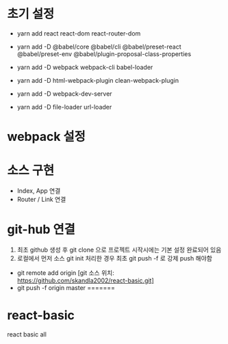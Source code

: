 
# 초기 설정
- yarn add react react-dom react-router-dom

- yarn add -D @babel/core @babel/cli @babel/preset-react @babel/preset-env @babel/plugin-proposal-class-properties

- yarn add -D webpack webpack-cli babel-loader

- yarn add -D html-webpack-plugin clean-webpack-plugin

- yarn add -D webpack-dev-server

- yarn add -D file-loader url-loader

# webpack 설정

# 소스 구현

- Index, App 연결
- Router / Link 연결

# git-hub 연결

1. 최초 github 생성 후 git clone 으로 프로젝트 시작시에는 기본 설정 완료되어 있음
2. 로컬에서 먼저 소스 git init 처리한 경우 최초 git push -f 로 강제 push 해야함
  - git remote add origin [git 소스 위치: https://github.com/skandla2002/react-basic.git]
  - git push -f origin master 
=======
# react-basic
react basic all

